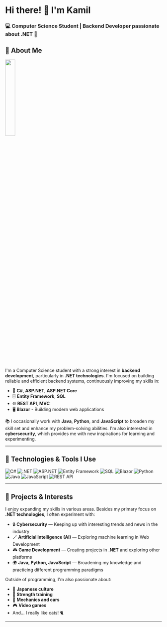 # Hi there! 👋 I'm Kamil
### 💻 Computer Science Student | Backend Developer passionate about .NET 🌟

## 🧐 About Me


<img src="https://github.com/user-attachments/assets/9cfbd99d-bee0-4722-96ca-fb4301c01475" style="width: 25%;height=25%;"/>

I'm a Computer Science student with a strong interest in **backend development**, particularly in **.NET technologies**. I'm focused on building reliable and efficient backend systems, continuously improving my skills in:

- 💪 **C#**, **ASP.NET**, **ASP.NET Core**
- 🗄️ **Entity Framework**, **SQL**
- 🌐 **REST API**, **MVC**
- 🖥️ **Blazor** - Building modern web applications

📚 I occasionally work with **Java**, **Python**, and **JavaScript** to broaden my skill set and enhance my problem-solving abilities. I'm also interested in **cybersecurity**, which provides me with new inspirations for learning and experimenting.

---




## 🌟 Technologies & Tools I Use
![C#](https://img.shields.io/badge/C%23-239120?style=flat&logo=c-sharp&logoColor=white)
![.NET](https://img.shields.io/badge/.NET-512BD4?style=flat&logo=dotnet&logoColor=white)
![ASP.NET](https://img.shields.io/badge/ASP.NET-5C2D91?style=flat&logo=dot-net&logoColor=white)
![Entity Framework](https://img.shields.io/badge/Entity%20Framework-512BD4?style=flat&logo=dotnet&logoColor=white)
![SQL](https://img.shields.io/badge/SQL-4479A1?style=flat&logo=MySQL&logoColor=white)
![Blazor](https://img.shields.io/badge/Blazor-512BD4?style=flat&logo=blazor&logoColor=white)
![Python](https://img.shields.io/badge/Python-3776AB?style=flat&logo=python&logoColor=white)
![Java](https://img.shields.io/badge/Java-007396?style=flat&logo=java&logoColor=white)
![JavaScript](https://img.shields.io/badge/JavaScript-F7DF1E?style=flat&logo=javascript&logoColor=black)
![REST API](https://img.shields.io/badge/REST-02569B?style=flat&logo=rest-api&logoColor=white)

---

## 🚀 Projects & Interests
I enjoy expanding my skills in various areas. Besides my primary focus on **.NET technologies**, I often experiment with:

- 🔒 **Cybersecurity** — Keeping up with interesting trends and news in the industry
- 🪄 **Artificial Intelligence (AI)** — Exploring machine learning in Web Development
- 🎮 **Game Development** — Creating projects in **.NET** and exploring other platforms
- 🌍 **Java, Python, JavaScript** — Broadening my knowledge and practicing different programming paradigms

Outside of programming, I'm also passionate about:

- 🏯 **Japanese culture**
- 💪 **Strength training**
- 🔧 **Mechanics and cars**
- 🎮 **Video games**
- And... I really like cats! 🐈

---


